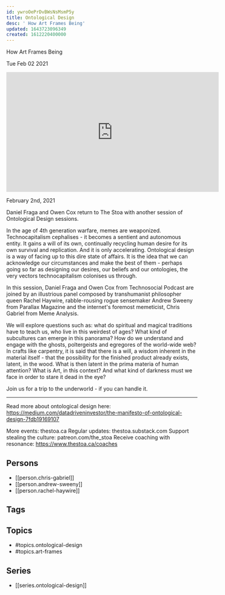 ```yaml
---
id: ywroOePrDvBWsNsMsmP5y
title: Ontological Design
desc: ' How Art Frames Being'
updated: 1643723096349
created: 1612220400000
---
```



 How Art Frames Being

Tue Feb 02 2021

<iframe width="560" height="315" src="https://www.youtube.com/embed/XJbPsiDMnM4" title="Ontological Design: How Art Frames Being w/ Chris Gabriel, Andrew Sweeny, & Rachel Haywire" frameborder="0" allow="accelerometer; autoplay; clipboard-write; encrypted-media; gyroscope; picture-in-picture" allowfullscreen ></iframe>

February 2nd, 2021

Daniel Fraga and Owen Cox return to The Stoa with another session of Ontological Design sessions. 

In the age of 4th generation warfare, memes are weaponized. Technocapitalism cephalises - it becomes a sentient and autonomous entity. It gains a will of its own, continually recycling human desire for its own survival and replication. And it is only accelerating. Ontological design is a way of facing up to this dire state of affairs. It is the idea that we can acknowledge our circumstances and make the best of them - perhaps going so far as designing our desires, our beliefs and our ontologies, the very vectors technocapitalism colonises us through.

In this session, Daniel Fraga and Owen Cox from Technosocial Podcast are joined by an illustrious panel composed by transhumanist philosopher queen Rachel Haywire, rabble-rousing rogue sensemaker Andrew Sweeny from Parallax Magazine and the internet's foremost memeticist, Chris Gabriel from Meme Analysis.

We will explore questions such as: what do spiritual and magical traditions have to teach us, who live in this weirdest of ages? What kind of subcultures can emerge in this panorama? How do we understand and engage with the ghosts, poltergeists and egregores of the world-wide web? In crafts like carpentry, it is said that there is a will, a wisdom inherent in the material itself - that the possibility for the finished product already exists, latent, in the wood. What is then latent in the prima materia of human attention? What is Art, in this context? And what kind of darkness must we face in order to stare it dead in the eye?

Join us for a trip to the underworld - if you can handle it.

***

Read more about ontological design here: https://medium.com/datadriveninvestor/the-manifesto-of-ontological-design-7fdb19169107

More events: thestoa.ca
Regular updates: thestoa.substack.com
Support stealing the culture: patreon.com/the_stoa
Receive coaching with resonance: https://www.thestoa.ca/coaches

## Persons

- [[person.chris-gabriel]]
- [[person.andrew-sweeny]]
- [[person.rachel-haywire]]

## Tags



## Topics

- #topics.ontological-design
- #topics.art-frames

## Series

- [[series.ontological-design]]

